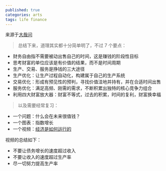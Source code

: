 ```yaml
---
published: true
categories: arts
tags: life finance
---
```


来源于[大哉问](https://www.uegeek.com/171216HowToMakeMoney.html)

>总结下来，道理其实都十分简单明了，不过 7 个要点：
* 财务自由指不需要被动出售自己的时间，这是赚钱的阶段性目标
* 思考财富的单位应该是有价值的结果，而不是时间周期
* 生产、交易、服务是挣钱的三大途径
* 生产优化：让生产过程自动化，构建属于自己的生产系统
* 交易优化：形成有预见性的预判，寻找价值洼地并持有，并在合适时间出售
* 服务优化：满足高频、刚需的需求，不断积累出独特的核心竞争力组合
* 利用四大财富放大器：财富不等式，过去的积累，时间的复利，财富换幸福

>以及需要经常复习：
* 一个问题：什么会在未来很值钱？
* 一个图表：指数增长
* 一个视频：[经济是如何运行的](https://v.qq.com/x/page/z01685nf12f.html)

视频的总结如下：
* 不要让债务增长的速度超过收入
* 不要让收入的速度超过生产率
* 尽一切努力提高生产率
